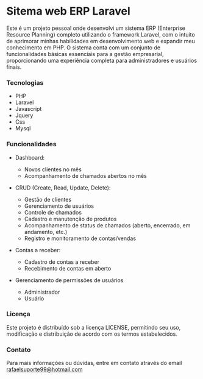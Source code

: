 # Sitema web ERP Laravel

Este é um projeto pessoal onde desenvolvi um sistema ERP (Enterprise Resource Planning) completo utilizando o framework Laravel, com o intuito de aprimorar minhas habilidades em desenvolvimento web e expandir meu conhecimento em PHP. O sistema conta com um conjunto de funcionalidades básicas essenciais para a gestão empresarial, proporcionando uma experiência completa para administradores e usuários finais.

### Tecnologias
  - PHP
  - Laravel
  - Javascript
  - Jquery
  - Css
  - Mysql
    
### Funcionalidades

- Dashboard:
  - Novos clientes no mês
  - Acompanhamento de chamados abertos no mês
    
- CRUD (Create, Read, Update, Delete):
  - Gestão de clientes
  - Gerenciamento de usuários
  - Controle de chamados
  - Cadastro e manutenção de produtos
  - Acompanhamento de status de chamados (aberto, encerrado, em andamento, etc.)
  - Registro e monitoramento de contas/vendas
    
- Contas a receber:
  - Cadastro de contas a receber
  - Recebimento de contas em aberto

- Gerenciamento de permissões de usuários
  - Administrador
  - Usuário

### Licença
Este projeto é distribuído sob a licença LICENSE, permitindo seu uso, modificação e distribuição de acordo com os termos estabelecidos.

### Contato
Para mais informações ou dúvidas, entre em contato através do email rafaelsuporte99@hotmail.com


